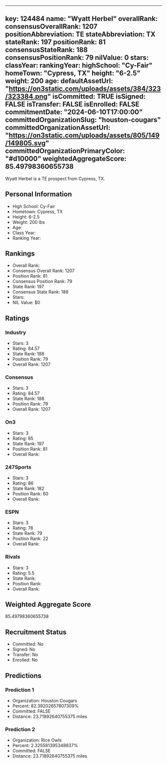 ---
  key: 124484
  name: "Wyatt Herbel"
  overallRank: 
  consensusOverallRank: 1207
  positionAbbreviation: TE
  stateAbbreviation: TX
  stateRank: 197
  positionRank: 81
  consensusStateRank: 188
  consensusPositionRank: 79
  nilValue: 0
  stars: 
  classYear: 
  rankingYear: 
  highSchool: "Cy-Fair"
  homeTown: "Cypress, TX"
  height: "6-2.5"
  weight: 200
  age: 
  defaultAssetUrl: "https://on3static.com/uploads/assets/384/323/323384.png"
  isCommitted: TRUE
  isSigned: FALSE
  isTransfer: FALSE
  isEnrolled: FALSE
  commitmentDate: "2024-06-10T17:00:00"
  committedOrganizationSlug: "houston-cougars"
  committedOrganizationAssetUrl: "https://on3static.com/uploads/assets/805/149/149805.svg"
  committedOrganizationPrimaryColor: "#d10000"
  weightedAggregateScore: 85.49798360655738
  ---
  
  Wyatt Herbel is a TE prospect from Cypress, TX.
  
  ## Personal Information
  - High School: Cy-Fair
  - Hometown: Cypress, TX
  - Height: 6-2.5
  - Weight: 200 lbs
  - Age: 
  - Class Year: 
  - Ranking Year: 
  
  ## Rankings
  - Overall Rank: 
  - Consensus Overall Rank: 1207
  - Position Rank: 81
  - Consensus Position Rank: 79
  - State Rank: 197
  - Consensus State Rank: 188
  - Stars: 
  - NIL Value: $0
  
  ## Ratings
  
  ### Industry
  - Stars: 3
  - Rating: 84.57
  - State Rank: 188
  - Position Rank: 79
  - Overall Rank: 1207
  
  ### Consensus
  - Stars: 3
  - Rating: 84.57
  - State Rank: 188
  - Position Rank: 79
  - Overall Rank: 1207
  
  ### On3
  - Stars: 3
  - Rating: 85
  - State Rank: 197
  - Position Rank: 81
  - Overall Rank: 
  
  ### 247Sports
  - Stars: 3
  - Rating: 86
  - State Rank: 182
  - Position Rank: 60
  - Overall Rank: 
  
  ### ESPN
  - Stars: 3
  - Rating: 78
  - State Rank: 79
  - Position Rank: 22
  - Overall Rank: 
  
  ### Rivals
  - Stars: 3
  - Rating: 5.5
  - State Rank: 
  - Position Rank: 
  - Overall Rank: 
  
  ## Weighted Aggregate Score
  85.49798360655738
  
  ## Recruitment Status
  - Committed: No
  - Signed: No
  - Transfer: No
  - Enrolled: No
  
  
  
  ## Predictions
  
  ### Prediction 1
  - Organization: Houston Cougars
  - Percent: 82.39202657807309%
  - Committed: FALSE
  - Distance: 23.71892640755375 miles
  
  ### Prediction 2
  - Organization: Rice Owls
  - Percent: 2.325581395348837%
  - Committed: FALSE
  - Distance: 23.71892640755375 miles
  